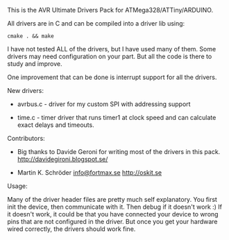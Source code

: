 This is the AVR Ultimate Drivers Pack for ATMega328/ATTiny/ARDUINO.

All drivers are in C and can be compiled into a driver lib using:

	cmake . && make

I have not tested ALL of the drivers, but I have used many of them. Some drivers may need configuration on your part. But all the code is there to study and improve.

One improvement that can be done is interrupt support for all the drivers.

New drivers:

* avrbus.c - driver for my custom SPI with addressing support

* time.c - timer driver that runs timer1 at clock speed and can calculate exact delays and timeouts.
	

Contributors:

* Big thanks to Davide Geroni for writing most of the drivers in this pack.
	http://davidegironi.blogspot.se/
	
* Martin K. Schröder
	info@fortmax.se
	http://oskit.se

Usage:

Many of the driver header files are pretty much self explanatory. You first init the device, then communicate with it. Then debug if it doesn't work :) If it doesn't work, it could be that you have connected your device to wrong pins that are not configured in the driver. But once you get your hardware wired correctly, the drivers should work fine. 
